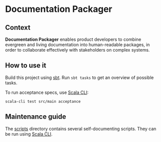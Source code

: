 # Documentation Packager

## Context

**Documentation Packager** enables product developers to combine evergreen and living documentation into human-readable packages, in order to collaborate effectively with stakeholders on complex systems.

## How to use it

Build this project using [sbt](https://www.scala-sbt.org). Run `sbt tasks` to get an overview of possible tasks.

To run acceptance specs, use [Scala CLI](https://scala-cli.virtuslab.org):

```
scala-cli test src/main acceptance
```

## Maintenance guide

The [scripts](scripts/) directory contains several self-documenting scripts. They can be run using [Scala CLI](https://scala-cli.virtuslab.org).
